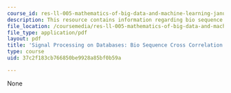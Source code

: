 ```yaml
---
course_id: res-ll-005-mathematics-of-big-data-and-machine-learning-january-iap-2020
description: This resource contains information regarding bio sequence cross correlation.
file_location: /coursemedia/res-ll-005-mathematics-of-big-data-and-machine-learning-january-iap-2020/37c2f183cb766850be9928a85bf0b59a_MITRES_LL_005F12_Lec6.pdf
file_type: application/pdf
layout: pdf
title: 'Signal Processing on Databases: Bio Sequence Cross Correlation'
type: course
uid: 37c2f183cb766850be9928a85bf0b59a

---
```

None